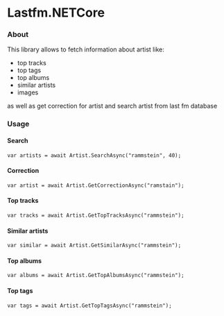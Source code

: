 # Lastfm.NETCore

### About

This library allows to fetch information about artist like:
* top tracks
* top tags
* top albums
* similar artists
* images

as well as get correction for artist and search artist from last fm database

### Usage

#### Search
~~~
var artists = await Artist.SearchAsync("rammstein", 40);
~~~

#### Correction
~~~
var artist = await Artist.GetCorrectionAsync("ramstain");
~~~

#### Top tracks
~~~
var tracks = await Artist.GetTopTracksAsync("rammstein");
~~~

#### Similar artists
~~~
var similar = await Artist.GetSimilarAsync("rammstein");
~~~

#### Top albums
~~~
var albums = await Artist.GetTopAlbumsAsync("rammstein");
~~~

#### Top tags
~~~
var tags = await Artist.GetTopTagsAsync("rammstein");
~~~
